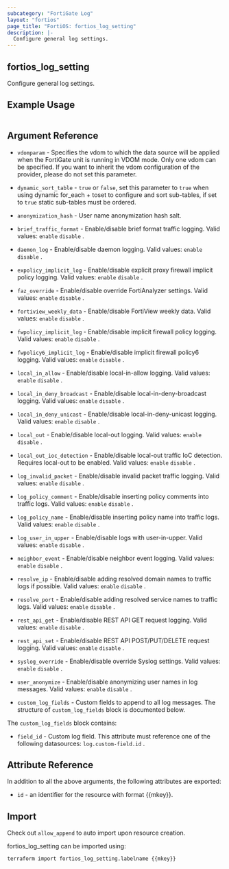 ```yaml
---
subcategory: "FortiGate Log"
layout: "fortios"
page_title: "FortiOS: fortios_log_setting"
description: |-
  Configure general log settings.
---
```


## fortios_log_setting
Configure general log settings.

## Example Usage

```hcl

```

## Argument Reference
* `vdomparam` - Specifies the vdom to which the data source will be applied when the FortiGate unit is running in VDOM mode. Only one vdom can be specified. If you want to inherit the vdom configuration of the provider, please do not set this parameter.
* `dynamic_sort_table` - `true` or `false`, set this parameter to `true` when using dynamic for_each + toset to configure and sort sub-tables, if set to `true` static sub-tables must be ordered.

* `anonymization_hash` - User name anonymization hash salt.
* `brief_traffic_format` - Enable/disable brief format traffic logging. Valid values: `enable` `disable` .
* `daemon_log` - Enable/disable daemon logging. Valid values: `enable` `disable` .
* `expolicy_implicit_log` - Enable/disable explicit proxy firewall implicit policy logging. Valid values: `enable` `disable` .
* `faz_override` - Enable/disable override FortiAnalyzer settings. Valid values: `enable` `disable` .
* `fortiview_weekly_data` - Enable/disable FortiView weekly data. Valid values: `enable` `disable` .
* `fwpolicy_implicit_log` - Enable/disable implicit firewall policy logging. Valid values: `enable` `disable` .
* `fwpolicy6_implicit_log` - Enable/disable implicit firewall policy6 logging. Valid values: `enable` `disable` .
* `local_in_allow` - Enable/disable local-in-allow logging. Valid values: `enable` `disable` .
* `local_in_deny_broadcast` - Enable/disable local-in-deny-broadcast logging. Valid values: `enable` `disable` .
* `local_in_deny_unicast` - Enable/disable local-in-deny-unicast logging. Valid values: `enable` `disable` .
* `local_out` - Enable/disable local-out logging. Valid values: `enable` `disable` .
* `local_out_ioc_detection` - Enable/disable local-out traffic IoC detection. Requires local-out to be enabled. Valid values: `enable` `disable` .
* `log_invalid_packet` - Enable/disable invalid packet traffic logging. Valid values: `enable` `disable` .
* `log_policy_comment` - Enable/disable inserting policy comments into traffic logs. Valid values: `enable` `disable` .
* `log_policy_name` - Enable/disable inserting policy name into traffic logs. Valid values: `enable` `disable` .
* `log_user_in_upper` - Enable/disable logs with user-in-upper. Valid values: `enable` `disable` .
* `neighbor_event` - Enable/disable neighbor event logging. Valid values: `enable` `disable` .
* `resolve_ip` - Enable/disable adding resolved domain names to traffic logs if possible. Valid values: `enable` `disable` .
* `resolve_port` - Enable/disable adding resolved service names to traffic logs. Valid values: `enable` `disable` .
* `rest_api_get` - Enable/disable REST API GET request logging. Valid values: `enable` `disable` .
* `rest_api_set` - Enable/disable REST API POST/PUT/DELETE request logging. Valid values: `enable` `disable` .
* `syslog_override` - Enable/disable override Syslog settings. Valid values: `enable` `disable` .
* `user_anonymize` - Enable/disable anonymizing user names in log messages. Valid values: `enable` `disable` .
* `custom_log_fields` - Custom fields to append to all log messages. The structure of `custom_log_fields` block is documented below.

The `custom_log_fields` block contains:

* `field_id` - Custom log field. This attribute must reference one of the following datasources: `log.custom-field.id` .

## Attribute Reference

In addition to all the above arguments, the following attributes are exported:
* `id` - an identifier for the resource with format {{mkey}}.

## Import

Check out `allow_append` to auto import upon resource creation.

fortios_log_setting can be imported using:
```sh
terraform import fortios_log_setting.labelname {{mkey}}
```
